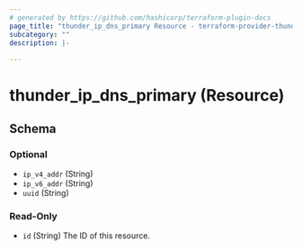 ```yaml
---
# generated by https://github.com/hashicorp/terraform-plugin-docs
page_title: "thunder_ip_dns_primary Resource - terraform-provider-thunder"
subcategory: ""
description: |-
  
---
```


# thunder_ip_dns_primary (Resource)





<!-- schema generated by tfplugindocs -->
## Schema

### Optional

- `ip_v4_addr` (String)
- `ip_v6_addr` (String)
- `uuid` (String)

### Read-Only

- `id` (String) The ID of this resource.



